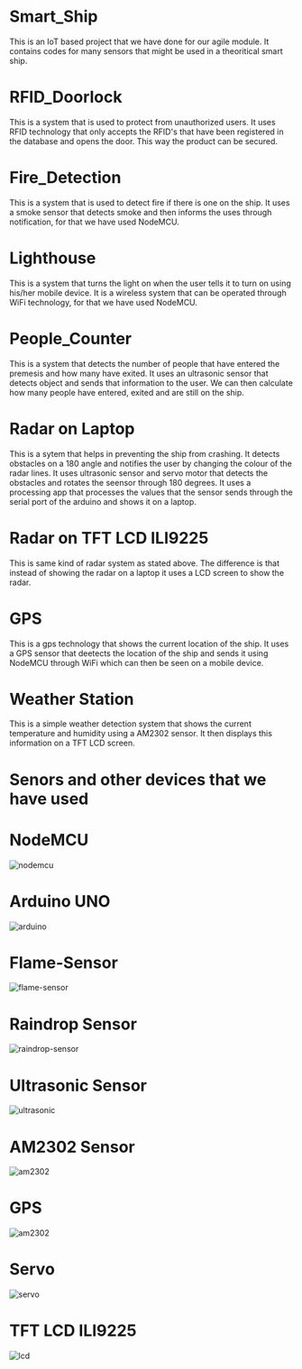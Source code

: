 # Smart_Ship
This is an IoT based project that we have done for our agile module. It contains codes for many sensors that might be used in a theoritical smart ship.

# RFID_Doorlock
This is a system that is used to protect from unauthorized users. It uses RFID technology that only accepts the RFID's that have been registered in the database and opens the door. This way the product can be secured.

# Fire_Detection
This is a system that is used to detect fire if there is one on the ship. It uses a smoke sensor that detects smoke and then informs the uses through notification, for that we have used NodeMCU.

# Lighthouse
This is a system that turns the light on when the user tells it to turn on using his/her mobile device. It is a wireless system that can be operated through WiFi technology, for that we have used NodeMCU.

# People_Counter
This is a system that detects the number of people that have entered the premesis and how many have exited. It uses an ultrasonic sensor that detects object and sends that information to the user. We can then calculate how many people have entered, exited and are still on the ship.

# Radar on Laptop
This is a sytem that helps in preventing the ship from crashing. It detects obstacles on a 180 angle and notifies the user by changing the colour of the radar lines. It uses ultrasonic sensor and servo motor that detects the obstacles and rotates the seensor through 180 degrees. It uses a processing app that processes the values that the sensor sends through the serial port of the arduino and shows it on a laptop. 

# Radar on TFT LCD ILI9225
This is same kind of radar system as stated above. The difference is that instead of showing the radar on a laptop it uses a LCD screen to show the radar.

# GPS
This is a gps technology that shows the current location of the ship. It uses a GPS sensor that deetects the location of the ship and sends it using NodeMCU through WiFi which can then be seen on a mobile device.

# Weather Station
This is a simple weather detection system that shows the current temperature and humidity using a AM2302 sensor. It then displays this information on a TFT LCD screen.


# Senors and other devices that we have used 

# NodeMCU
![nodemcu](images/nodemcu.png)

# Arduino UNO
![arduino](images/arduino.png)

# Flame-Sensor
![flame-sensor](images/flamesensro.jpg)

# Raindrop Sensor
![raindrop-sensor](images/raindrop%20sensor.png)

# Ultrasonic Sensor
![ultrasonic](images/ultrasonic-sensor.jpg)

# AM2302 Sensor
![am2302](images/weather.png)

# GPS
![am2302](images/gps.png)

# Servo
![servo](images/servo.png)

# TFT LCD ILI9225
![lcd](images/ili9225.png)



